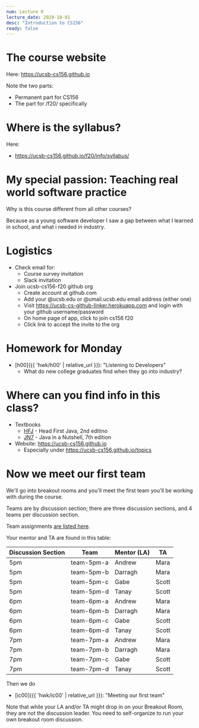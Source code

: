 ```yaml
---
num: Lecture 0
lecture_date: 2020-10-01
desc: "Introduction to CS156"
ready: false
---
```


<div style="display:none;">https://ucsb-cs156.github.io/f20/lectures/lect00
</div>


# The course website

Here: <https://ucsb-cs156.github.io>

Note the two parts:
* Permanent part for CS156
* The part for /f20/ specifically

# Where is the syllabus?

Here:

* <https://ucsb-cs156.github.io/f20/info/syllabus/>

# My special passion: Teaching real world software practice

Why is this course different from all other courses?

Because as a young software developer I saw a gap between what I learned in school, and what i needed in industry.

# Logistics

* Check email for:
  * Course survey invitation
  * Slack invitation
* Join ucsb-cs156-f20 github org
  * Create account at github.com
  * Add your @ucsb.edu or @umail.ucsb.edu email address (either one)
  * Visit <https://ucsb-cs-github-linker.herokuapp.com> and login with your github username/password
  * On home page of app, click to join cs156 f20
  * Click link to accept the invite to the org


# Homework for Monday

* [h00]({{ 'hwk/h00' | relative_url }}): "Listening to Developers"
   * What do new college graduates find when they go into industry?

# Where can you find info in this class?

* Textbooks
   * [HFJ](https://ucsb-cs156.github.io/textbooks/HFJ) - Head First Java, 2nd editino
   * [JN7](https://ucsb-cs156.github.io/textbooks/JN7) - Java in a Nutshell, 7th edition
* Website: <https://ucsb-cs156.github.io>
   * Especially under <https://ucsb-cs156.github.io/topics>

# Now we meet our first team

We'll go into breakout rooms and you'll meet the first team you'll be working with during the course.

Teams are by discussion section; there are three discussion sections, and 4 teams per discussion section.

Team assignments [are listed here](https://docs.google.com/spreadsheets/d/e/2PACX-1vQOCADvCf9G46uSJ2m6tpFiGqMDuMOlfG_sSfcHZ8YSmOuonXQTga0dF5ASO_5RiM-UH5Zpc9sMcNgm/pubhtml).

Your mentor and TA are found in this table:

| Discussion Section | Team | Mentor (LA) |  TA  |
|--------------------|------|-------------|------|
| 5pm | team-5pm-a | Andrew | Mara | 
| 5pm | team-5pm-b | Darragh | Mara | 
| 5pm | team-5pm-c | Gabe | Scott | 
| 5pm | team-5pm-d | Tanay | Scott | 
| 6pm | team-6pm-a | Andrew | Mara | 
| 6pm | team-6pm-b | Darragh | Mara | 
| 6pm | team-6pm-c | Gabe | Scott | 
| 6pm | team-6pm-d | Tanay | Scott | 
| 7pm | team-7pm-a | Andrew | Mara | 
| 7pm | team-7pm-b | Darragh | Mara | 
| 7pm | team-7pm-c | Gabe | Scott | 
| 7pm | team-7pm-d | Tanay | Scott | 


Then we do 
* [ic00]({{ 'hwk/ic00' | relative_url }}): "Meeting our first team"

Note that while your LA and/or TA might drop in on your Breakout Room, they are not the discussion leader.  You need to self-organize to run your own 
breakout room discussion.

